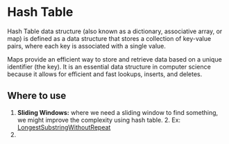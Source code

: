 # Hash Table

Hash Table data structure (also known as a dictionary, associative array, or map) is defined as a data structure that stores a collection of key-value pairs, where each key is associated with a single value. 

Maps provide an efficient way to store and retrieve data based on a unique identifier (the key).
It is an essential data structure in computer science because it allows for efficient and fast lookups, inserts, and deletes.

## Where to use

1. **Sliding Windows:** where we need a sliding window to find something, we might improve the complexity using hash table.
   2. Ex: [LongestSubstringWithoutRepeat](https://github.com/frozendo/study-algorithms/blob/main/leetcode/hashtable/LongestSubstringWithoutRepeat.java)
3. 